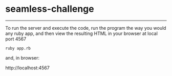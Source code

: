 # seamless-challenge

---

To run the server and execute the code, run the program the way you would any ruby app, and then view the resulting HTML in your browser at local port 4567

```ruby app.rb```

and, in browser:

http://localhost:4567
